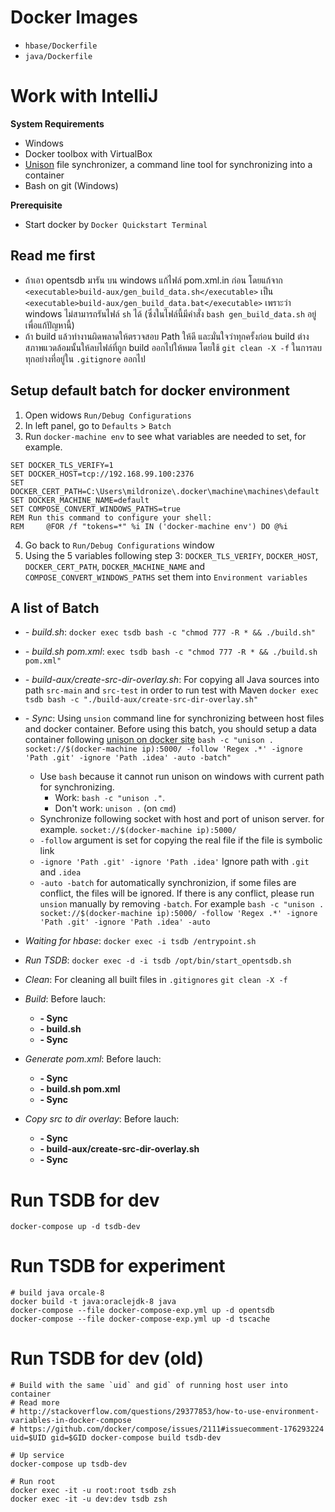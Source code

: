 # Docker Images

- `hbase/Dockerfile`
- `java/Dockerfile`


# Work with IntelliJ
**System Requirements**
- Windows
- Docker toolbox with VirtualBox
- [Unison](https://www.cis.upenn.edu/~bcpierce/unison/) file synchronizer, a command line tool for synchronizing into a container
- Bash on git (Windows)

**Prerequisite**

- Start docker by `Docker Quickstart Terminal` 

## Read me first
- ถ้าเอา opentsdb มารัน บน windows แก้ไฟล์ pom.xml.in ก่อน โดยแก้จาก `<executable>build-aux/gen_build_data.sh</executable>` เป็น `<executable>build-aux/gen_build_data.bat</executable>` เพราะว่า windows ไม่สามารถรันไฟล์ `sh` ได้ (ซึ่งในไฟล์นี้มีคำสั่ง `bash gen_build_data.sh` อยู่เพื่อแก้ปัญหานี้)
- ถ้า build แล้วทำงานผิดพลาดให้ตรวจสอบ Path ให้ดี และมั่นใจว่าทุกครั้งก่อน build ต่างสภาพแวดล้อมนั้นให้ลบไฟล์ที่ถูก build ออกไปให้หมด โดยใช้ `git clean -X -f` ในการลบทุกอย่างที่อยู่ใน `.gitignore` ออกไป 

## Setup default batch for docker environment
1. Open widows `Run/Debug Configurations`
2. In left panel, go to `Defaults` > `Batch`
3. Run `docker-machine env` to see what variables are needed to set, for example.

```
SET DOCKER_TLS_VERIFY=1
SET DOCKER_HOST=tcp://192.168.99.100:2376
SET DOCKER_CERT_PATH=C:\Users\mildronize\.docker\machine\machines\default
SET DOCKER_MACHINE_NAME=default
SET COMPOSE_CONVERT_WINDOWS_PATHS=true
REM Run this command to configure your shell:
REM     @FOR /f "tokens=*" %i IN ('docker-machine env') DO @%i
```

4. Go back to `Run/Debug Configurations` window
5. Using the 5 variables following step 3: `DOCKER_TLS_VERIFY`, `DOCKER_HOST`, `DOCKER_CERT_PATH`, `DOCKER_MACHINE_NAME` and `COMPOSE_CONVERT_WINDOWS_PATHS` set them into `Environment variables`

## A list of Batch
- *- build.sh*: `docker exec tsdb bash -c "chmod 777 -R * && ./build.sh"`
- *- build.sh pom.xml*: `exec tsdb bash -c "chmod 777 -R * && ./build.sh pom.xml"`
- *- build-aux/create-src-dir-overlay.sh*: For copying all Java sources into path `src-main` and `src-test` in order to run test with Maven `docker exec tsdb bash -c "./build-aux/create-src-dir-overlay.sh"`
- *- Sync*: Using `unsion` command line for synchronizing between host files and docker container. Before using this batch, you should setup a data container following [unison on docker site](https://github.com/leighmcculloch/docker-unison) `bash -c "unison . socket://$(docker-machine ip):5000/ -follow 'Regex .*' -ignore 'Path .git' -ignore 'Path .idea' -auto -batch"`
    - Use `bash` because it cannot run unison on windows with current path for synchronizing. 
        - Work: `bash -c "unison ."`.
        - Don't work: `unison .` (on `cmd`)
    - Synchronize following socket with host and port of unison server. for example. `socket://$(docker-machine ip):5000/`
    - `-follow` argument is set for copying the real file if the file is symbolic link
    - `-ignore 'Path .git' -ignore 'Path .idea'` Ignore path with `.git` and `.idea`
    - `-auto -batch` for automatically synchronizion, if some files are conflict, the files will be ignored. If there is any conflict, please run `unsion` manually by removing `-batch`. For example `bash -c "unison . socket://$(docker-machine ip):5000/ -follow 'Regex .*' -ignore 'Path .git' -ignore 'Path .idea' -auto`

- *Waiting for hbase*: `docker exec -i tsdb /entrypoint.sh`
- *Run TSDB*: `docker exec -d -i tsdb /opt/bin/start_opentsdb.sh`
- *Clean*: For cleaning all built files in `.gitignores` `git clean -X -f`
- *Build*: Before lauch:
    - **- Sync**
    - **- build.sh**
    - **- Sync**
- *Generate pom.xml*: Before lauch:
    - **- Sync**
    - **- build.sh pom.xml**
    - **- Sync**
- *Copy src to dir overlay*: Before lauch:
    - **- Sync**
    - **- build-aux/create-src-dir-overlay.sh**
    - **- Sync**


# Run TSDB for dev

```
docker-compose up -d tsdb-dev
```

# Run TSDB for experiment

```
# build java orcale-8
docker build -t java:oraclejdk-8 java
docker-compose --file docker-compose-exp.yml up -d opentsdb
docker-compose --file docker-compose-exp.yml up -d tscache
```


# Run TSDB for dev (old)
```
# Build with the same `uid` and gid` of running host user into container
# Read more
# http://stackoverflow.com/questions/29377853/how-to-use-environment-variables-in-docker-compose
# https://github.com/docker/compose/issues/2111#issuecomment-176293224
uid=$UID gid=$GID docker-compose build tsdb-dev

# Up service
docker-compose up tsdb-dev

# Run root
docker exec -it -u root:root tsdb zsh
docker exec -it -u dev:dev tsdb zsh
```


